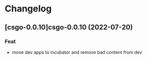 # Changelog


## [csgo-0.0.10]csgo-0.0.10 (2022-07-20)

### Feat

- move dev apps to incubator and remove bad content from dev

